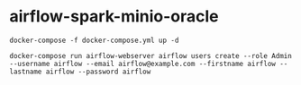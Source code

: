 # airflow-spark-minio-oracle

`docker-compose -f docker-compose.yml up -d`

`docker-compose run airflow-webserver airflow users create --role Admin --username airflow --email airflow@example.com --firstname airflow --lastname airflow --password airflow`